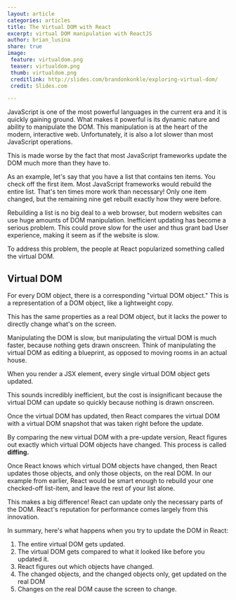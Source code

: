 ```yaml
---
layout: article
categories: articles
title: The Virtual DOM with React
excerpt: virtual DOM manipulation with ReactJS
author: brian_lusina
share: true
image:
 feature: virtualdom.png
 teaser: virtualdom.png
 thumb: virtualdom.png
 creditlink: http://slides.com/brandonkonkle/exploring-virtual-dom/
 credit: Slides.com

---
```


JavaScript is one of the most powerful languages in the current era and it is quickly gaining ground. What makes it powerful is its dynamic nature and ability to manipulate the DOM. This manipulation is at the heart of the modern, interactive web. Unfortunately, it is also a lot slower than most JavaScript operations.

This is made worse by the fact that most JavaScript frameworks update the DOM much more than they have to.

As an example, let's say that you have a list that contains ten items. You check off the first item. Most JavaScript frameworks would rebuild the entire list. That's ten times more work than necessary! Only one item changed, but the remaining nine get rebuilt exactly how they were before.

Rebuilding a list is no big deal to a web browser, but modern websites can use huge amounts of DOM manipulation. Inefficient updating has become a serious problem. This could prove slow for the user and thus grant bad User experience, making it seem as if the website is slow.

To address this problem, the people at React popularized something called the virtual DOM.

## Virtual DOM

For every DOM object, there is a corresponding "virtual DOM object." This is a representation of a DOM object, like a lightweight copy.

This has the same properties as a real DOM object, but it lacks the power to directly change what's on the screen.

Manipulating the DOM is slow, but manipulating the virtual DOM is much faster, because nothing gets drawn onscreen. Think of manipulating the virtual DOM as editing a blueprint, as opposed to moving rooms in an actual house.

When you render a JSX element, every single virtual DOM object gets updated.

This sounds incredibly inefficient, but the cost is insignificant because the virtual DOM can update so quickly because nothing is drawn onscreen.

Once the virtual DOM has updated, then React compares the virtual DOM with a virtual DOM snapshot that was taken right before the update.

By comparing the new virtual DOM with a pre-update version, React figures out exactly which virtual DOM objects have changed. This process is called **diffing.**

Once React knows which virtual DOM objects have changed, then React updates those objects, and only those objects, on the real DOM. In our example from earlier, React would be smart enough to rebuild your one checked-off list-item, and leave the rest of your list alone.

This makes a big difference! React can update only the necessary parts of the DOM. React's reputation for performance comes largely from this innovation.

In summary, here's what happens when you try to update the DOM in React:

1. The entire virtual DOM gets updated.
2. The virtual DOM gets compared to what it looked like before you updated it. 
3. React figures out which objects have changed.
4. The changed objects, and the changed objects only, get updated on the real DOM
5. Changes on the real DOM cause the screen to change.






